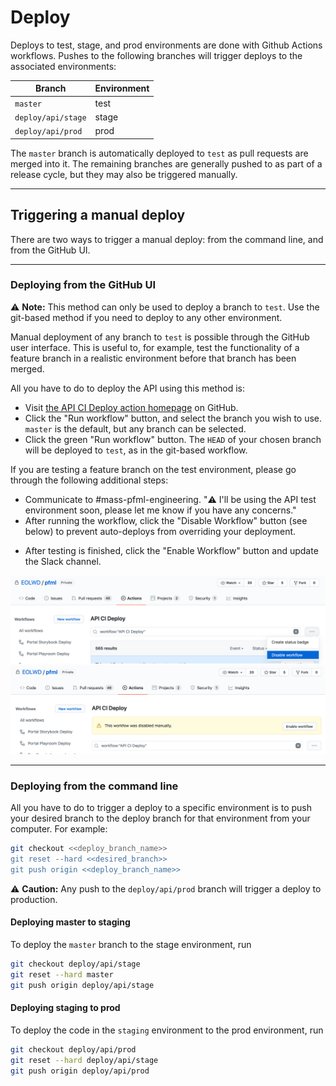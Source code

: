 # Deploy

Deploys to test, stage, and prod environments are done with Github Actions workflows.
Pushes to the following branches will trigger deploys to the associated environments:

| Branch                | Environment |
| --------------------- | ----------- |
| `master`              | test        |
| `deploy/api/stage`    | stage       |
| `deploy/api/prod`     | prod        |

The `master` branch is automatically deployed to `test` as pull requests are merged into it.
The remaining branches are generally pushed to as part of a release cycle, but they may also be triggered manually.

---

## Triggering a manual deploy

There are two ways to trigger a manual deploy: from the command line, and from the GitHub UI.

---

### Deploying from the GitHub UI

⚠️ **Note:** This method can only be used to deploy a branch to `test`.
Use the git-based method if you need to deploy to any other environment.

Manual deployment of any branch to `test` is possible through the GitHub user interface.
This is useful to, for example, test the functionality of a feature branch in a realistic environment
before that branch has been merged.

All you have to do to deploy the API using this method is: 
- Visit [the API CI Deploy action homepage](https://github.com/EOLWD/pfml/actions?query=workflow%3A%22API+CI+Deploy%22) on GitHub.
- Click the "Run workflow" button, and select the branch you wish to use. `master` is the default, but any branch can be selected.
- Click the green "Run workflow" button. The `HEAD` of your chosen branch will be deployed to `test`, as in the git-based workflow.

If you are testing a feature branch on the test environment, please go through the following additional steps:
- Communicate to #mass-pfml-engineering. "⚠️ I'll be using the API test environment soon, please let me know if you have any concerns."
- After running the workflow, click the "Disable Workflow" button (see below) to prevent auto-deploys from overriding your deployment.
+ After testing is finished, click the "Enable Workflow" button and update the Slack channel.

![](assets/deploys-disable-autodeploy.png)
![](assets/deploys-enable-autodeploy.png)

---

### Deploying from the command line

All you have to do to trigger a deploy to a specific environment is 
to push your desired branch to the deploy branch for that environment from your computer. For example:

```sh
git checkout <<deploy_branch_name>>
git reset --hard <<desired_branch>>
git push origin <<deploy_branch_name>>
```

⚠️ **Caution:** Any push to the `deploy/api/prod` branch will trigger a deploy to production.

#### Deploying master to staging

To deploy the `master` branch to the stage environment, run

```sh
git checkout deploy/api/stage
git reset --hard master
git push origin deploy/api/stage
```

#### Deploying staging to prod

To deploy the code in the `staging` environment to the prod environment, run

```sh
git checkout deploy/api/prod
git reset --hard deploy/api/stage
git push origin deploy/api/prod
```
